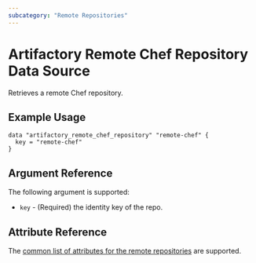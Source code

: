 ```yaml
---
subcategory: "Remote Repositories"
---
```

# Artifactory Remote Chef Repository Data Source

Retrieves a remote Chef repository.

## Example Usage

```hcl
data "artifactory_remote_chef_repository" "remote-chef" {
  key = "remote-chef"
}
```

## Argument Reference

The following argument is supported:

* `key` - (Required) the identity key of the repo.

## Attribute Reference

The [common list of attributes for the remote repositories](remote.md) are supported.